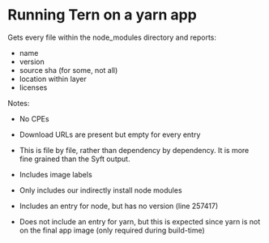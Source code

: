 # Running Tern on a yarn app

Gets every file within the node_modules directory and reports:
* name
* version
* source sha (for some, not all)
* location within layer
* licenses

Notes:
* No CPEs
* Download URLs are present but empty for every entry
* This is file by file, rather than dependency by dependency. It is more fine
  grained than the Syft output.

* Includes image labels

* Only includes our indirectly install node modules

* Includes an entry for node, but has no version (line 257417)
* Does not include an entry for yarn, but this is expected since yarn is not on
  the final app image (only required during build-time)
